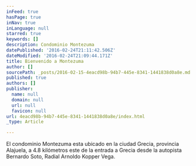 ```yaml
---
inFeed: true
hasPage: true
inNav: true
inLanguage: null
starred: true
keywords: []
description: Condominio Montezuma
datePublished: '2016-02-24T21:11:42.506Z'
dateModified: '2016-02-24T21:09:44.171Z'
title: Bienvenido a Montezuma
author: []
sourcePath: _posts/2016-02-15-4eacd98b-94b7-445e-8341-1441838d0a8e.md
published: true
authors: []
publisher:
  name: null
  domain: null
  url: null
  favicon: null
url: 4eacd98b-94b7-445e-8341-1441838d0a8e/index.html
_type: Article

---
```

El condominio Montezuma esta ubicado en la ciudad Grecia, provincia Alajuela, a 4.8 kilómetros este de la entrada a Grecia desde la autopista Bernardo Soto, Radial Arnoldo Kopper Vega.